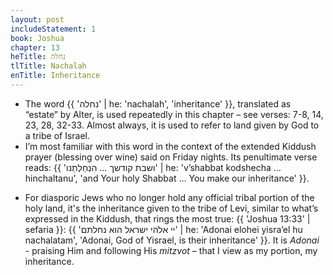 ```yaml
---
layout: post
includeStatement: 1
book: Joshua
chapter: 13
heTitle: נחלה
tlTitle: Nachalah
enTitle: Inheritance
---
```


- The word {{ 'נחלה' | he: 'nachalah', 'inheritance' }}, translated as “estate” by Alter, is used repeatedly in this chapter – see verses: 7-8, 14, 23, 28, 32-33. Almost always, it is used to refer to land given by God to a tribe of Israel.
- I’m most familiar with this word in the context of the extended Kiddush prayer (blessing over wine) said on Friday nights. Its penultimate verse reads: {{ 'ושבת קודשך … הִנְחַלְתַנו' | he: 'v’shabbat kodshecha … hinchaltanu', 'and Your holy Shabbat … You make our inheritance' }}.
<!--more-->
- For diasporic Jews who no longer hold any official tribal portion of the holy land, it's the inheritance given to the tribe of Levi, similar to what’s expressed in the Kiddush, that rings the most true: {{ 'Joshua 13:33' | sefaria }}: {{ 'יי אלֹהי ישראל הוא נחלתם' | he: 'Adonai elohei yisra’el hu nachalatam', 'Adonai, God of Yisrael, is their inheritance' }}. It is *Adonai* - praising Him and following His *mitzvot* – that I view as my portion, my inheritance.
